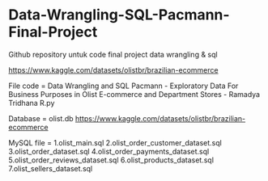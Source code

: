 # Data-Wrangling-SQL-Pacmann-Final-Project
Github repository untuk code final project data wrangling &amp; sql 

https://www.kaggle.com/datasets/olistbr/brazilian-ecommerce

File code = Data Wrangling and SQL Pacmann - Exploratory Data For Business Purposes in Olist           E-commerce and Department Stores - Ramadya Tridhana R.py

Database = olist.db
https://www.kaggle.com/datasets/olistbr/brazilian-ecommerce

MySQL file =
1.olist_main.sql
2.olist_order_customer_dataset.sql
3.olist_order_dataset.sql
4.olist_order_payments_dataset.sql
5.olist_order_reviews_dataset.sql
6.olist_products_dataset.sql
7.olist_sellers_dataset.sql